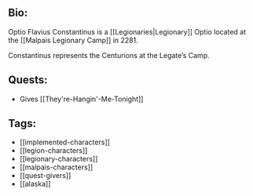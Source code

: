 ## Bio:

Optio Flavius Constantinus is a [[Legionaries|Legionary]] Optio located at the [[Malpais Legionary Camp]] in 2281.

Constantinus represents the Centurions at the Legate’s Camp.

## Quests:

- Gives [[They're-Hangin'-Me-Tonight]]

## Tags:

- [[implemented-characters]]
- [[legion-characters]]
- [[legionary-characters]]
- [[malpais-characters]]
- [[quest-givers]]
- [[alaska]]